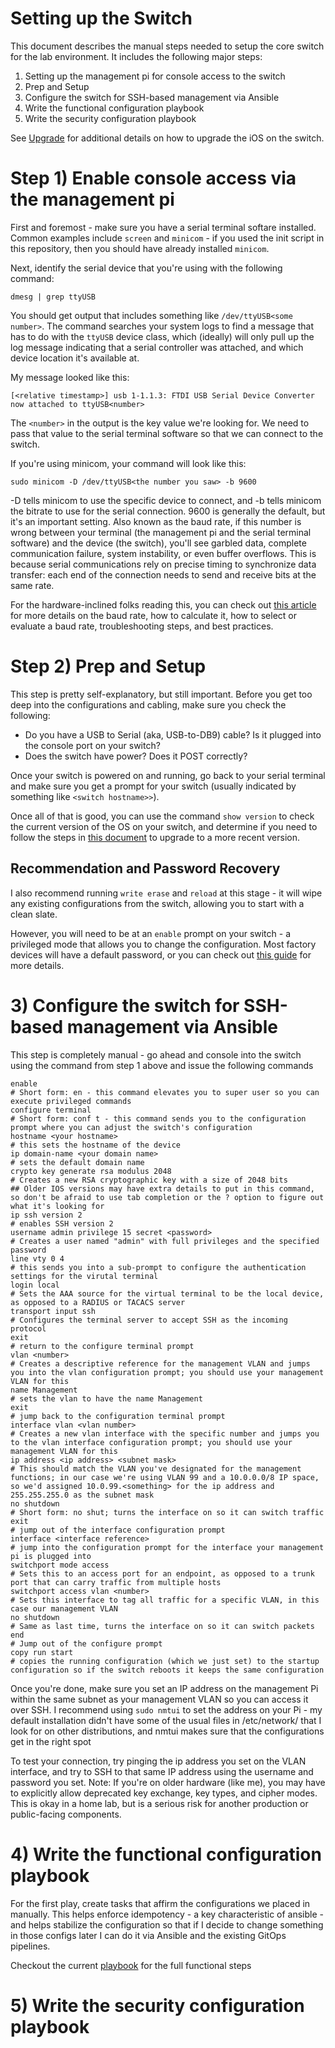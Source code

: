 # Setting up the Switch

This document describes the manual steps needed to setup the core switch for the lab environment.
It includes the following major steps:
1) Setting up the management pi for console access to the switch
2) Prep and Setup
3) Configure the switch for SSH-based management via Ansible
4) Write the functional configuration playbook
5) Write the security configuration playbook

See [Upgrade](upgrade.md) for additional details on how to upgrade the iOS on the switch.

# Step 1) Enable console access via the management pi

First and foremost - make sure you have a serial terminal softare installed. Common examples include `screen` and `minicom` - if you used the init script in this repository, then you should have already installed `minicom`.

Next, identify the serial device that you're using with the following command:
```
dmesg | grep ttyUSB
```

You should get output that includes something like `/dev/ttyUSB<some number>`. The command searches your system logs to find a message that has to do with the `ttyUSB` device class, which (ideally) will only pull up the log message indicating that a serial controller was attached, and which device location it's available at.

My message looked like this:
```
[<relative timestamp>] usb 1-1.1.3: FTDI USB Serial Device Converter now attached to ttyUSB<number>
```

The `<number>` in the output is the key value we're looking for. We need to pass that value to the serial terminal software so that we can connect to the switch.

If you're using minicom, your command will look like this:
```
sudo minicom -D /dev/ttyUSB<the number you saw> -b 9600
```
-D tells minicom to use the specific device to connect, and -b tells minicom the bitrate to use for the serial connection. 9600 is generally the default, but it's an important setting. Also known as the baud rate, if this number is wrong between your terminal (the management pi and the serial terminal software) and the device (the switch), you'll see garbled data, complete communication failure, system instability, or even buffer overflows. This is because serial communications rely on precise timing to synchronize data transfer: each end of the connection needs to send and receive bits at the same rate.

For the hardware-inclined folks reading this, you can check out [this article](https://www.botasys.com/post/baud-rate-guide) for more details on the baud rate, how to calculate it, how to select or evaluate a baud rate, troubleshooting steps, and best practices.

# Step 2) Prep and Setup

This step is pretty self-explanatory, but still important. Before you get too deep into the configurations and cabling, make sure you check the following:
- Do you have a USB to Serial (aka, USB-to-DB9) cable? Is it plugged into the console port on your switch?
- Does the switch have power? Does it POST correctly?

Once your switch is powered on and running, go back to your serial terminal and make sure you get a prompt for your switch (usually indicated by something like `<switch hostname>>`).

Once all of that is good, you can use the command `show version` to check the current version of the OS on your switch, and determine if you need to follow the steps in [this document](upgrade.md) to upgrade to a more recent version.

## Recommendation and Password Recovery

I also recommend running `write erase` and `reload` at this stage - it will wipe any existing configurations from the switch, allowing you to start with a clean slate.

However, you will need to be at an `enable` prompt on your switch - a privileged mode that allows you to change the configuration. Most factory devices will have a default password, or you can check out [this guide](https://www.cisco.com/c/en/us/support/docs/switches/catalyst-4000-series-switches/21229-pswdrec-cat4000-supiii-21229.html?utm_source=chatgpt.com) for more details.

# 3) Configure the switch for SSH-based management via Ansible

This step is completely manual - go ahead and console into the switch using the command from step 1 above and issue the following commands

```
enable
# Short form: en - this command elevates you to super user so you can execute privileged commands
configure terminal
# Short form: conf t - this command sends you to the configuration prompt where you can adjust the switch's configuration
hostname <your hostname>
# this sets the hostname of the device
ip domain-name <your domain name>
# sets the default domain name
crypto key generate rsa modulus 2048
# Creates a new RSA cryptographic key with a size of 2048 bits
## Older IOS versions may have extra details to put in this command, so don't be afraid to use tab completion or the ? option to figure out what it's looking for
ip ssh version 2
# enables SSH version 2
username admin privilege 15 secret <password>
# Creates a user named "admin" with full privileges and the specified password
line vty 0 4
# this sends you into a sub-prompt to configure the authentication settings for the virutal terminal
login local
# Sets the AAA source for the virtual terminal to be the local device, as opposed to a RADIUS or TACACS server
transport input ssh
# Configures the terminal server to accept SSH as the incoming protocol
exit
# return to the configure terminal prompt
vlan <number>
# Creates a descriptive reference for the management VLAN and jumps you into the vlan configuration prompt; you should use your management VLAN for this
name Management
# sets the vlan to have the name Management
exit
# jump back to the configuration terminal prompt
interface vlan <vlan number>
# Creates a new vlan interface with the specific number and jumps you to the vlan interface configuration prompt; you should use your management VLAN for this
ip address <ip address> <subnet mask>
# This should match the VLAN you've designated for the management functions; in our case we're using VLAN 99 and a 10.0.0.0/8 IP space, so we'd assigned 10.0.99.<something> for the ip address and 255.255.255.0 as the subnet mask
no shutdown
# Short form: no shut; turns the interface on so it can switch traffic
exit
# jump out of the interface configuration prompt
interface <interface reference>
# jump into the configuration prompt for the interface your management pi is plugged into
switchport mode access
# Sets this to an access port for an endpoint, as opposed to a trunk port that can carry traffic from multiple hosts
switchport access vlan <number>
# Sets this interface to tag all traffic for a specific VLAN, in this case our management VLAN
no shutdown
# Same as last time, turns the interface on so it can switch packets
end
# Jump out of the configure prompt
copy run start
# copies the running configuration (which we just set) to the startup configuration so if the switch reboots it keeps the same configuration
```

Once you're done, make sure you set an IP address on the management Pi within the same subnet as your management VLAN so you can access it over SSH. I recommend using `sudo nmtui` to set the address on your Pi - my default installation didn't have some of the usual files in /etc/network/ that I look for on other distributions, and nmtui makes sure that the configurations get in the right spot

To test your connection, try pinging the ip address you set on the VLAN interface, and try to SSH to that same IP address using the username and password you set.
Note: If you're on older hardware (like me), you may have to explicitly allow deprecated key exchange, key types, and cipher modes. This is okay in a home lab, but is a serious risk for another production or public-facing components.

# 4) Write the functional configuration playbook

For the first play, create tasks that affirm the configurations we placed in manually. This helps enforce idempotency - a key characteristic of ansible - and helps stabilize the configuration so that if I decide to change something in those configs later I can do it via Ansible and the existing GitOps pipelines.

Checkout the current [playbook](../../ansible/playbooks/configure_switch.yml) for the full functional steps

# 5) Write the security configuration playbook

